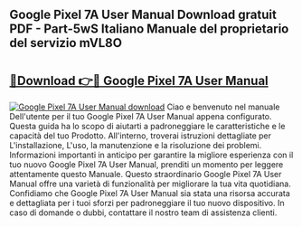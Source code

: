 ## Google Pixel 7A User Manual Download gratuit PDF - Part-5wS Italiano Manuale del proprietario del servizio mVL8O

# <h2><a href="http://dfc9ns.blite.top/?on=Google+Pixel+7A+User+Manual">🔗Download 👉🔴 Google Pixel 7A User Manual</a></h2>

[![Google Pixel 7A User Manual download](https://i.imgur.com/lujVjoI.png)](http://dfc9ns.blite.top/?on=Google+Pixel+7A+User+Manual)
Ciao e benvenuto nel manuale Dell'utente per il tuo Google Pixel 7A User Manual appena configurato. Questa guida ha lo scopo di aiutarti a padroneggiare le caratteristiche e le capacità del tuo Prodotto. All'interno, troverai istruzioni dettagliate per L'installazione, L'uso, la manutenzione e la risoluzione dei problemi. Informazioni importanti in anticipo per garantire la migliore esperienza con il tuo nuovo Google Pixel 7A User Manual, prenditi un momento per leggere attentamente questo Manuale. Questo straordinario Google Pixel 7A User Manual offre una varietà di funzionalità per migliorare la tua vita quotidiana. Confidiamo che Google Pixel 7A User Manual sia stata una risorsa accurata e dettagliata per i tuoi sforzi per padroneggiare il tuo nuovo dispositivo. In caso di domande o dubbi, contattare il nostro team di assistenza clienti.
